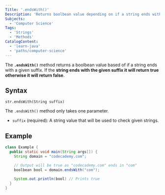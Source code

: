 ```yaml
---
Title: '.endsWith()'
Description: 'Returns boolbean value depending on if a string ends with a given suffix'
Subjects:
  - 'Computer Science'
Tags:
  - 'Strings'
  - 'Methods'
CatalogContent:
  - 'learn-java'
  - 'paths/computer-science'
---
```


The **`.endsWith()`** method returns a boolbean value based of if a string ends with a given suffix. If the **string ends with the given suffix it will return true otherwise it will return false**.

## Syntax

```pseudo
str.endsWith(String suffix)
```

The `.endsWith()` method only takes one parameter.

- `suffix` (required): A string value that will be used to check given strings.

## Example

```java
class Example {
  public static void main(String args[]) {
    String domain = "codecademy.com";

    // Output will be true as "codecademy.com" ends in "com"
    boolbean bool = domain.endsWith("com");
    
    System.out.println(bool) // Prints true
  }
}
```